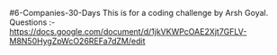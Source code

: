 #6-Companies-30-Days
This is for a coding challenge by Arsh Goyal. Questions :- https://docs.google.com/document/d/1jkVKWPcOAE2Xjt7GFLV-M8N50HygZpWcO26REFa7dZM/edit
